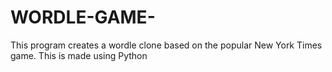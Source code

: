 # WORDLE-GAME-
This program creates a wordle clone based on the popular New York Times game. This is made using Python
